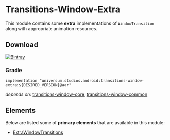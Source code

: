 Transitions-Window-Extra
===============

This module contains some **extra** implementations of `WindowTransition` along with appropriate
animation resources.

## Download ##
[![Bintray](https://api.bintray.com/packages/universum-studios/android/universum.studios.android%3Atransitions/images/download.svg)](https://bintray.com/universum-studios/android/universum.studios.android%3Atransitions/_latestVersion)

### Gradle ###

    implementation "universum.studios.android:transitions-window-extra:${DESIRED_VERSION}@aar"

_depends on:_
[transitions-window-core](https://github.com/universum-studios/android_transitions/tree/master/library-window-core),
[transitions-window-common](https://github.com/universum-studios/android_transitions/tree/master/library-window-common)

## Elements ##

Below are listed some of **primary elements** that are available in this module:

- [ExtraWindowTransitions](https://github.com/universum-studios/android_transitions/blob/master/library-window-extra/src/main/java/universum/studios/android/transition/ExtraWindowTransitions.java)

